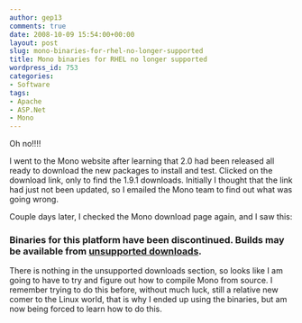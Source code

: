 ```yaml
---
author: gep13
comments: true
date: 2008-10-09 15:54:00+00:00
layout: post
slug: mono-binaries-for-rhel-no-longer-supported
title: Mono binaries for RHEL no longer supported
wordpress_id: 753
categories:
- Software
tags:
- Apache
- ASP.Net
- Mono
---
```


Oh no!!!!

 

I went to the Mono website after learning that 2.0 had been released all ready to download the new packages to install and test. Clicked on the download link, only to find the 1.9.1 downloads. Initially I thought that the link had just not been updated, so I emailed the Mono team to find out what was going wrong.

 

Couple days later, I checked the Mono download page again, and I saw this:

 

### Binaries for this platform have been discontinued. Builds may be available from [unsupported downloads](http://www.mono-project.com/Other_Downloads).

 

There is nothing in the unsupported downloads section, so looks like I am going to have to try and figure out how to compile Mono from source. I remember trying to do this before, without much luck, still a relative new comer to the Linux world, that is why I ended up using the binaries, but am now being forced to learn how to do this.
